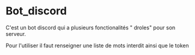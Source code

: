 # Bot_discord
C'est un bot discord qui a plusieurs fonctionalités " droles" pour son serveur.

Pour l'utiliser il faut renseigner une liste de mots interdit ainsi que le token


